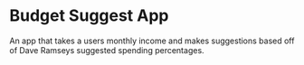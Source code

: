 # Budget Suggest App
 An app that takes a users monthly income and makes suggestions based off of Dave Ramseys suggested spending percentages.
